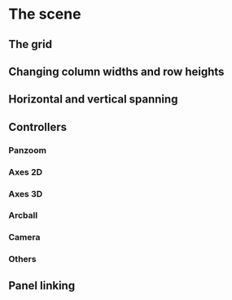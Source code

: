# The scene

## The grid

## Changing column widths and row heights

## Horizontal and vertical spanning

## Controllers

### Panzoom
### Axes 2D
### Axes 3D
### Arcball
### Camera
### Others

## Panel linking
